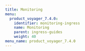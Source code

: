```yaml
---
title: Monitoring
menu:
  product_voyager_7.4.0:
    identifier: monitoring-ingress
    name: Monitoring
    parent: ingress-guides
    weight: 40
menu_name: product_voyager_7.4.0
---
```

